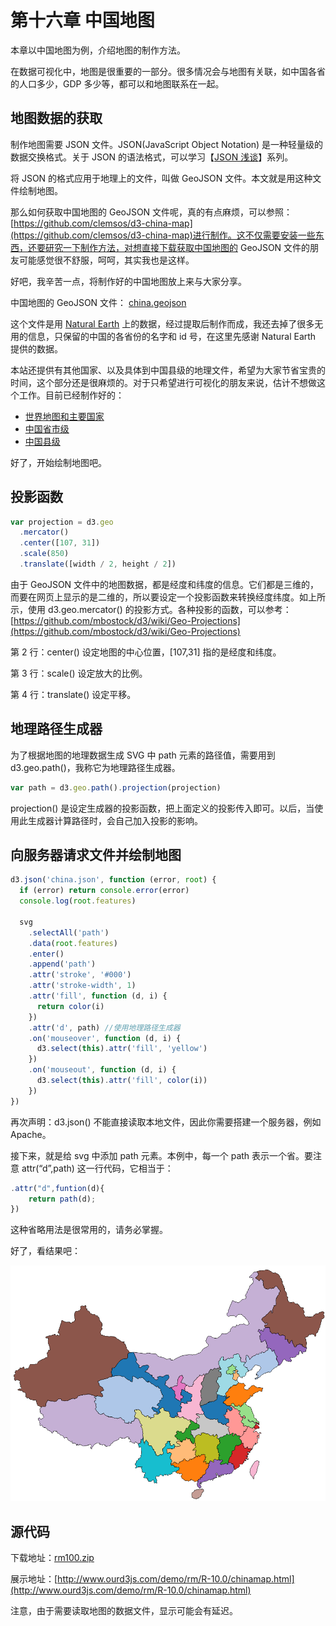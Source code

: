 # 第十六章 中国地图

本章以中国地图为例，介绍地图的制作方法。

在数据可视化中，地图是很重要的一部分。很多情况会与地图有关联，如中国各省的人口多少，GDP 多少等，都可以和地图联系在一起。

## 地图数据的获取

制作地图需要 JSON 文件。JSON(JavaScript Object Notation) 是一种轻量级的数据交换格式。关于 JSON 的语法格式，可以学习【[JSON 浅谈](http://www.ourd3js.com/wordpress/?cat=309)】系列。

将 JSON 的格式应用于地理上的文件，叫做 GeoJSON 文件。本文就是用这种文件绘制地图。

那么如何获取中国地图的 GeoJSON 文件呢，真的有点麻烦，可以参照：[https://github.com/clemsos/d3-china-map](https://github.com/clemsos/d3-china-map)进行制作。这不仅需要安装一些东西，还要研究一下制作方法，对想直接下载获取中国地图的 GeoJSON 文件的朋友可能感觉很不舒服，呵呵，其实我也是这样。

好吧，我辛苦一点，将制作好的中国地图放上来与大家分享。

中国地图的 GeoJSON 文件： [china.geojson](http://www.ourd3js.com/demo/rm/R-10.0/china.geojson)

这个文件是用 [Natural Earth](http://www.naturalearthdata.com/downloads/) 上的数据，经过提取后制作而成，我还去掉了很多无用的信息，只保留的中国的各省份的名字和 id 号，在这里先感谢 Natural Earth 提供的数据。

本站还提供有其他国家、以及具体到中国县级的地理文件，希望为大家节省宝贵的时间，这个部分还是很麻烦的。对于只希望进行可视化的朋友来说，估计不想做这个工作。目前已经制作好的：

- [世界地图和主要国家](http://www.ourd3js.com/wordpress/?p=668)
- [中国省市级](http://www.ourd3js.com/wordpress/?p=638)
- [中国县级](http://www.ourd3js.com/wordpress/?p=739)

好了，开始绘制地图吧。

## 投影函数

```javascript
var projection = d3.geo
  .mercator()
  .center([107, 31])
  .scale(850)
  .translate([width / 2, height / 2])
```

由于 GeoJSON 文件中的地图数据，都是经度和纬度的信息。它们都是三维的，而要在网页上显示的是二维的，所以要设定一个投影函数来转换经度纬度。如上所示，使用 d3.geo.mercator() 的投影方式。各种投影的函数，可以参考： [https://github.com/mbostock/d3/wiki/Geo-Projections](https://github.com/mbostock/d3/wiki/Geo-Projections)

第 2 行：center() 设定地图的中心位置，[107,31] 指的是经度和纬度。

第 3 行：scale() 设定放大的比例。

第 4 行：translate() 设定平移。

## 地理路径生成器

为了根据地图的地理数据生成 SVG 中 path 元素的路径值，需要用到 d3.geo.path()，我称它为地理路径生成器。

```javascript
var path = d3.geo.path().projection(projection)
```

projection() 是设定生成器的投影函数，把上面定义的投影传入即可。以后，当使用此生成器计算路径时，会自己加入投影的影响。

## 向服务器请求文件并绘制地图

```javascript
d3.json('china.json', function (error, root) {
  if (error) return console.error(error)
  console.log(root.features)

  svg
    .selectAll('path')
    .data(root.features)
    .enter()
    .append('path')
    .attr('stroke', '#000')
    .attr('stroke-width', 1)
    .attr('fill', function (d, i) {
      return color(i)
    })
    .attr('d', path) //使用地理路径生成器
    .on('mouseover', function (d, i) {
      d3.select(this).attr('fill', 'yellow')
    })
    .on('mouseout', function (d, i) {
      d3.select(this).attr('fill', color(i))
    })
})
```

再次声明：d3.json() 不能直接读取本地文件，因此你需要搭建一个服务器，例如 Apache。

接下来，就是给 svg 中添加 path 元素。本例中，每一个 path 表示一个省。要注意 attr(“d”,path) 这一行代码，它相当于：

```javascript
.attr("d",funtion(d){
    return path(d);
})
```

这种省略用法是很常用的，请务必掌握。

好了，看结果吧：

![中国地图](./images/chinamap-1.png)

## 源代码

下载地址：[rm100.zip](http://www.ourd3js.com/src/rm/rm100.zip)

展示地址：[http://www.ourd3js.com/demo/rm/R-10.0/chinamap.html](http://www.ourd3js.com/demo/rm/R-10.0/chinamap.html)

注意，由于需要读取地图的数据文件，显示可能会有延迟。
